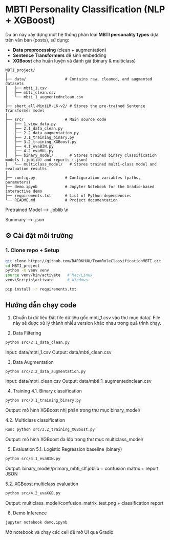# MBTI Personality Classification (NLP + XGBoost)

Dự án này xây dựng một hệ thống phân loại **MBTI personality types** dựa trên văn bản (posts), sử dụng:
- **Data preprocessing** (clean + augmentation)
- **Sentence Transformers** để sinh embedding
- **XGBoost** cho huấn luyện và đánh giá (binary & multiclass)
```
MBTI_project/
│
├── data/                 # Contains raw, cleaned, and augmented datasets
│   ├── mbti_1.csv
│   ├── mbti_clean.csv
│   └── mbti_1_augmentednclean.csv
│
├── sbert_all-MiniLM-L6-v2/ # Stores the pre-trained Sentence Transformer model
│
├── src/                  # Main source code
│   ├── 1_view_data.py
│   ├── 2.1_data_clean.py
│   ├── 2.2_data_augmentation.py
│   ├── 3.1_training_binary.py
│   ├── 3.2_training_XGBoost.py
│   ├── 4.1_evaBIN.py
│   ├── 4.2_evaMUL.py
│   ├── binary_model/       # Stores trained binary classification models (.joblib) and reports (.json)
│   └── multiclass_model/   # Stores trained multi-class model and evaluation results
│
├── config.py             # Configuration variables (paths, parameters)
├── demo.ipynb            # Jupyter Notebook for the Gradio-based interactive demo
├── requirements.txt      # List of Python dependencies
└── README.md             # Project documentation
```

Pretrained Model --> .joblib \n

Summary --> .json


## ⚙️ Cài đặt môi trường

### 1. Clone repo + Setup
```bash
git clone https://github.com/BAROKHUU/TeamRoleClassificationMBTI.git
cd MBTI_project
python -m venv venv
source venv/bin/activate   # Mac/Linux
venv\Scripts\activate      # Windows

pip install -r requirements.txt
```
## Hướng dẫn chạy code
1. Chuẩn bị dữ liệu
Đặt file dữ liệu gốc mbti_1.csv vào thư mục data/.
File này sẽ được xử lý thành nhiều version khác nhau trong quá trình chạy.


2. Data Filtering
```bash
python src/2.1_data_clean.py
```
Input: data/mbti_1.csv
Output: data/mbti_clean.csv


3. Data Augmentation
```bash
python src/2.2_data_augmentation.py
```
Input: data/mbti_clean.csv
Output: data/mbti_1_augmentednclean.csv


4. Training
4.1. Binary classification
```bash
python src/3.1_training_binary.py
```
Output: mô hình XGBoost nhị phân trong thư mục binary_model/

4.2. Multiclass classification 
```bash
Run: python src/3.2_training_XGBoost.py
```
Output: mô hình XGBoost đa lớp trong thư mục multiclass_model/


5. Evaluation
5.1. Logistic Regression baseline (binary)
```bash
python src/4.1_evaBIN.py
```
Output: binary_model/primary_mbti_clf.joblib + confusion matrix + report JSON

5.2. XGBoost multiclass evaluation
```bash
python src/4.2_evaXGB.py
```
Output: multiclass_model/confusion_matrix_test.png + classification report


6. Demo Inference
```bash
jupyter notebook demo.ipynb
```
Mở notebook và chạy các cell để mở UI qua Gradio 